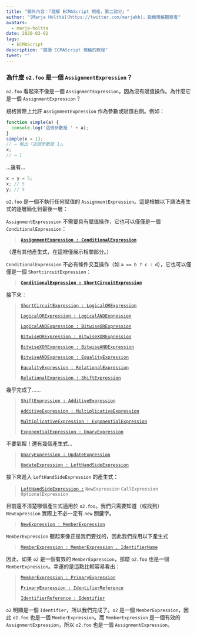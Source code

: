 ```yaml
---
title: "額外內容：「理解 ECMAScript 規格，第二部分」"
author: "[Marja Hölttä](https://twitter.com/marjakh)，投機規格觀察者"
avatars:
  - marja-holtta
date: 2020-03-02
tags:
  - ECMAScript
description: "閱讀 ECMAScript 規格的教程"
tweet: ""
---
```


### 為什麼 `o2.foo` 是一個 `AssignmentExpression`？

`o2.foo` 看起來不像是一個 `AssignmentExpression`，因為沒有賦值操作。為什麼它是一個 `AssignmentExpression`？

規格實際上允許 `AssignmentExpression` 作為參數或賦值右側。例如：

```js
function simple(a) {
  console.log('這個參數是 ' + a);
}
simple(x = 1);
// → 輸出「這個參數是 1」。
x;
// → 1
```

…還有…

```js
x = y = 5;
x; // 5
y; // 5
```

`o2.foo` 是一個不執行任何賦值的 `AssignmentExpression`。這是根據以下語法產生式的逐層簡化到最後一層：

`AssignmentExpresssion` 不需要具有賦值操作，它也可以僅僅是一個 `ConditionalExpression`：

> **[`AssignmentExpression : ConditionalExpression`](https://tc39.es/ecma262/#sec-assignment-operators)**

（還有其他產生式，在這裡僅展示相關部分。）

`ConditionalExpression` 不必有條件交互操作（如 `a == b ? c : d`），它也可以僅僅是一個 `ShortcircuitExpression`：

> **[`ConditionalExpression : ShortCircuitExpression`](https://tc39.es/ecma262/#sec-conditional-operator)**

接下來：

> [`ShortCircuitExpression : LogicalORExpression`](https://tc39.es/ecma262/#prod-ShortCircuitExpression)
>
> [`LogicalORExpression : LogicalANDExpression`](https://tc39.es/ecma262/#prod-LogicalORExpression)
>
> [`LogicalANDExpression : BitwiseORExpression`](https://tc39.es/ecma262/#prod-LogicalANDExpression)
>
> [`BitwiseORExpression : BitwiseXORExpression`](https://tc39.es/ecma262/#prod-BitwiseORExpression)
>
> [`BitwiseXORExpression : BitwiseANDExpression`](https://tc39.es/ecma262/#prod-BitwiseXORExpression)
>
> [`BitwiseANDExpression : EqualityExpression`](https://tc39.es/ecma262/#prod-BitwiseANDExpression)
>
> [`EqualityExpression : RelationalExpression`](https://tc39.es/ecma262/#sec-equality-operators)
>
> [`RelationalExpression : ShiftExpression`](https://tc39.es/ecma262/#prod-RelationalExpression)

<!--truncate-->
幾乎完成了……

> [`ShiftExpression : AdditiveExpression`](https://tc39.es/ecma262/#prod-ShiftExpression)
>
> [`AdditiveExpression : MultiplicativeExpression`](https://tc39.es/ecma262/#prod-AdditiveExpression)
>
> [`MultiplicativeExpression : ExponentialExpression`](https://tc39.es/ecma262/#prod-MultiplicativeExpression)
>
> [`ExponentialExpression : UnaryExpression`](https://tc39.es/ecma262/#prod-ExponentiationExpression)

不要氣餒！還有幾個產生式…

> [`UnaryExpression : UpdateExpression`](https://tc39.es/ecma262/#prod-UnaryExpression)
>
> [`UpdateExpression : LeftHandSideExpression`](https://tc39.es/ecma262/#prod-UpdateExpression)

接下來進入 `LeftHandSideExpression` 的產生式：

> [`LeftHandSideExpression :`](https://tc39.es/ecma262/#prod-LeftHandSideExpression)
> `NewExpression`
> `CallExpression`
> `OptionalExpression`

目前還不清楚哪個產生式適用於 `o2.foo`。我們只需要知道（或找到）`NewExpression` 實際上不必一定有 `new` 關鍵字。

> [`NewExpression : MemberExpression`](https://tc39.es/ecma262/#prod-NewExpression)

`MemberExpression` 聽起來像正是我們要找的，因此我們採用以下產生式

> [`MemberExpression : MemberExpression . IdentifierName`](https://tc39.es/ecma262/#prod-MemberExpression)

因此，如果 `o2` 是一個有效的 `MemberExpression`，那麼 `o2.foo` 也是一個 `MemberExpression`。幸運的是這點比較容易看出：

> [`MemberExpression : PrimaryExpression`](https://tc39.es/ecma262/#prod-MemberExpression)
>
> [`PrimaryExpression : IdentifierReference`](https://tc39.es/ecma262/#prod-PrimaryExpression)
>
> [`IdentifierReference : Identifier`](https://tc39.es/ecma262/#prod-IdentifierReference)

`o2` 明顯是一個 `Identifier`，所以我們完成了。`o2` 是一個 `MemberExpression`，因此 `o2.foo` 也是一個 `MemberExpression`。而 `MemberExpression` 是一個有效的 `AssignmentExpression`，所以 `o2.foo` 也是一個 `AssignmentExpression`。
